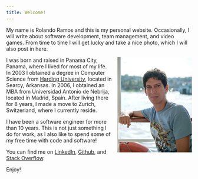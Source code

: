 ```yaml
---
title: Welcome!
---
```


My name is Rolando Ramos and this is my personal website. Occasionally, I will write about software development, team management, and video games. From time to time I will get lucky and take a nice photo, which I will also post in here.

<style>
  .photo {
    width: 100%;
  }

  @media (min-width: 576px) {
    .photo {
      float: right;
      margin-left: 1rem;
      width: 40%;
    }
  }
</style>

<div class="photo">
    <img src="./rolando.jpg" alt="Rolando">
</div>

I was born and raised in Panama City, Panama, where I lived for most of my life. In 2003 I obtained a degree in Computer Science from [Harding University](https://www.harding.edu/comp/awards_honorgrads), located in Searcy, Arkansas. In 2006, I obtained an MBA from Universidad Antonio de Nebrija, located in Madrid, Spain. After living there for 8 years, I made a move to Zurich, Switzerland, where I currently reside.

I have been a software engineer for more than 10 years. This is not just something I do for work, as I also like to spend some of my free time with code and software!

You can find me on [LinkedIn](https://www.linkedin.com/in/rolandoramosrestrepo/), [Github](https://github.com/rolspace), and [Stack Overflow](https://stackoverflow.com/users/6909765/rolspace).

Enjoy!
